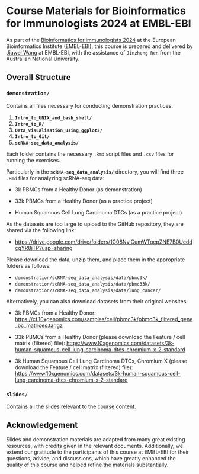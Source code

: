 # Course Materials for Bioinformatics for Immunologists 2024 at EMBL-EBI

As part of the [Bioinformatics for immunologists 2024](https://www.ebi.ac.uk/training/events/bioinformatics-immunologists-0/) at the European Bioinformatics Institute (EMBL-EBI), this course is prepared and delivered by [Jiawei Wang](http://jiawei.nohup.cc/) at EMBL-EBI, with the assistance of `Jinzheng Ren` from the Australian National University.

## Overall Structure

### `demonstration/`

Contains all files necessary for conducting demonstration practices.

1.  **`Intro_to_UNIX_and_bash_shell/`**
2.  **`Intro_to_R/`**
3.  **`Data_visualisation_using_ggplot2/`**
4.  **`Intro_to_Git/`**
5.  **`scRNA-seq_data_analysis/`**

Each folder contains the necessary `.Rmd` script files and `.csv` files for running the exercises.

Particularly in the **`scRNA-seq_data_analysis/`** directory, you will find three `.Rmd` files for analyzing scRNA-seq data:

-   3k PBMCs from a Healthy Donor (as demonstration)

-   33k PBMCs from a Healthy Donor (as a practice project)

-   Human Squamous Cell Lung Carcinoma DTCs (as a practice project)

As the datasets are too large to upload to the GitHub repository, they are shared via the following link:

-   <https://drive.google.com/drive/folders/1C08NvlCumWTqepZNE7B0UcddcgYR8jTP?usp=sharing>

Please download the data, unzip them, and place them in the appropriate folders as follows:

-   `demonstration/scRNA-seq_data_analysis/data/pbmc3k/`
-   `demonstration/scRNA-seq_data_analysis/data/pbmc33k/`
-   `demonstration/scRNA-seq_data_analysis/data/lung_cancer/`

Alternatively, you can also download datasets from their original websites:

-   3k PBMCs from a Healthy Donor: <https://cf.10xgenomics.com/samples/cell/pbmc3k/pbmc3k_filtered_gene_bc_matrices.tar.gz>

-   33k PBMCs from a Healthy Donor (please download the Feature / cell matrix (filtered) file): <https://www.10xgenomics.com/datasets/3k-human-squamous-cell-lung-carcinoma-dtcs-chromium-x-2-standard>

-   3k Human Squamous Cell Lung Carcinoma DTCs, Chromium X (please download the Feature / cell matrix (filtered) file): <https://www.10xgenomics.com/datasets/3k-human-squamous-cell-lung-carcinoma-dtcs-chromium-x-2-standard>

### `slides/`

Contains all the slides relevant to the course content.

## Acknowledgement

Slides and demonstration materials are adapted from many great existing resources, with credits given in the relevant documents. Additionally, we extend our gratitude to the participants of this course at EMBL-EBI for their questions, advice, and discussions, which have greatly enhanced the quality of this course and helped refine the materials substantially.

